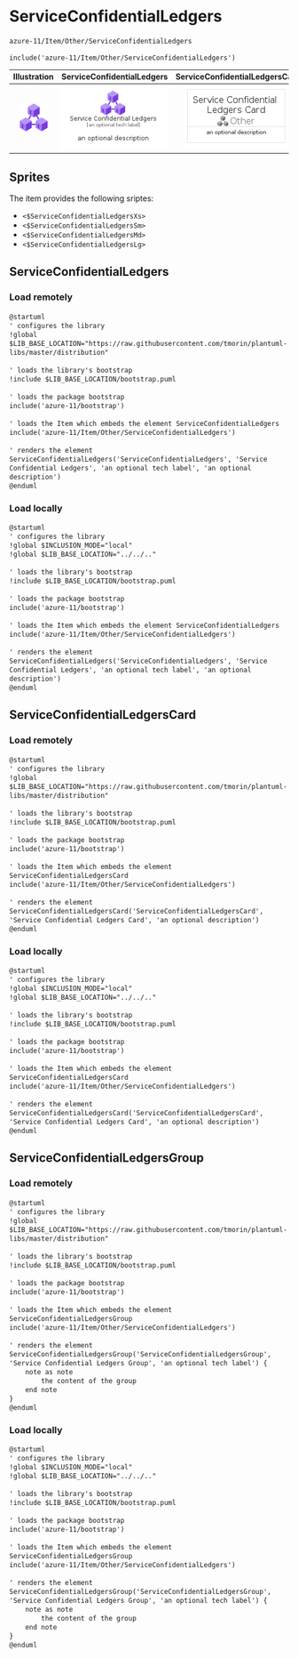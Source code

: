 # ServiceConfidentialLedgers


```text
azure-11/Item/Other/ServiceConfidentialLedgers
```

```text
include('azure-11/Item/Other/ServiceConfidentialLedgers')
```



| Illustration | ServiceConfidentialLedgers | ServiceConfidentialLedgersCard | ServiceConfidentialLedgersGroup |
| :---: | :---: | :---: | :---: |
| ![illustration for Illustration](../../../azure-11/Item/Other/ServiceConfidentialLedgers.png) | ![illustration for ServiceConfidentialLedgers](../../../azure-11/Item/Other/ServiceConfidentialLedgers.Local.png) | ![illustration for ServiceConfidentialLedgersCard](../../../azure-11/Item/Other/ServiceConfidentialLedgersCard.Local.png) | ![illustration for ServiceConfidentialLedgersGroup](../../../azure-11/Item/Other/ServiceConfidentialLedgersGroup.Local.png) |



## Sprites
The item provides the following sriptes:

- `<$ServiceConfidentialLedgersXs>`
- `<$ServiceConfidentialLedgersSm>`
- `<$ServiceConfidentialLedgersMd>`
- `<$ServiceConfidentialLedgersLg>`





## ServiceConfidentialLedgers

### Load remotely
```plantuml
@startuml
' configures the library
!global $LIB_BASE_LOCATION="https://raw.githubusercontent.com/tmorin/plantuml-libs/master/distribution"

' loads the library's bootstrap
!include $LIB_BASE_LOCATION/bootstrap.puml

' loads the package bootstrap
include('azure-11/bootstrap')

' loads the Item which embeds the element ServiceConfidentialLedgers
include('azure-11/Item/Other/ServiceConfidentialLedgers')

' renders the element
ServiceConfidentialLedgers('ServiceConfidentialLedgers', 'Service Confidential Ledgers', 'an optional tech label', 'an optional description')
@enduml
```

### Load locally
```plantuml
@startuml
' configures the library
!global $INCLUSION_MODE="local"
!global $LIB_BASE_LOCATION="../../.."

' loads the library's bootstrap
!include $LIB_BASE_LOCATION/bootstrap.puml

' loads the package bootstrap
include('azure-11/bootstrap')

' loads the Item which embeds the element ServiceConfidentialLedgers
include('azure-11/Item/Other/ServiceConfidentialLedgers')

' renders the element
ServiceConfidentialLedgers('ServiceConfidentialLedgers', 'Service Confidential Ledgers', 'an optional tech label', 'an optional description')
@enduml
```

## ServiceConfidentialLedgersCard

### Load remotely
```plantuml
@startuml
' configures the library
!global $LIB_BASE_LOCATION="https://raw.githubusercontent.com/tmorin/plantuml-libs/master/distribution"

' loads the library's bootstrap
!include $LIB_BASE_LOCATION/bootstrap.puml

' loads the package bootstrap
include('azure-11/bootstrap')

' loads the Item which embeds the element ServiceConfidentialLedgersCard
include('azure-11/Item/Other/ServiceConfidentialLedgers')

' renders the element
ServiceConfidentialLedgersCard('ServiceConfidentialLedgersCard', 'Service Confidential Ledgers Card', 'an optional description')
@enduml
```

### Load locally
```plantuml
@startuml
' configures the library
!global $INCLUSION_MODE="local"
!global $LIB_BASE_LOCATION="../../.."

' loads the library's bootstrap
!include $LIB_BASE_LOCATION/bootstrap.puml

' loads the package bootstrap
include('azure-11/bootstrap')

' loads the Item which embeds the element ServiceConfidentialLedgersCard
include('azure-11/Item/Other/ServiceConfidentialLedgers')

' renders the element
ServiceConfidentialLedgersCard('ServiceConfidentialLedgersCard', 'Service Confidential Ledgers Card', 'an optional description')
@enduml
```

## ServiceConfidentialLedgersGroup

### Load remotely
```plantuml
@startuml
' configures the library
!global $LIB_BASE_LOCATION="https://raw.githubusercontent.com/tmorin/plantuml-libs/master/distribution"

' loads the library's bootstrap
!include $LIB_BASE_LOCATION/bootstrap.puml

' loads the package bootstrap
include('azure-11/bootstrap')

' loads the Item which embeds the element ServiceConfidentialLedgersGroup
include('azure-11/Item/Other/ServiceConfidentialLedgers')

' renders the element
ServiceConfidentialLedgersGroup('ServiceConfidentialLedgersGroup', 'Service Confidential Ledgers Group', 'an optional tech label') {
    note as note
        the content of the group
    end note
}
@enduml
```

### Load locally
```plantuml
@startuml
' configures the library
!global $INCLUSION_MODE="local"
!global $LIB_BASE_LOCATION="../../.."

' loads the library's bootstrap
!include $LIB_BASE_LOCATION/bootstrap.puml

' loads the package bootstrap
include('azure-11/bootstrap')

' loads the Item which embeds the element ServiceConfidentialLedgersGroup
include('azure-11/Item/Other/ServiceConfidentialLedgers')

' renders the element
ServiceConfidentialLedgersGroup('ServiceConfidentialLedgersGroup', 'Service Confidential Ledgers Group', 'an optional tech label') {
    note as note
        the content of the group
    end note
}
@enduml
```


